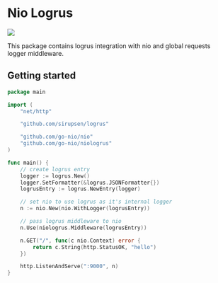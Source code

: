# Nio Logrus

![](https://img.shields.io/travis/go-nio/niologrus.svg)


This package contains logrus integration with nio and global requests logger middleware.

## Getting started

```go
package main

import (
	"net/http"

	"github.com/sirupsen/logrus"

	"github.com/go-nio/nio"
	"github.com/go-nio/niologrus"
)

func main() {
	// create logrus entry
	logger := logrus.New()
	logger.SetFormatter(&logrus.JSONFormatter{})
	logrusEntry := logrus.NewEntry(logger)

	// set nio to use logrus as it's internal logger
	n := nio.New(nio.WithLogger(logrusEntry))

	// pass logrus middleware to nio
	n.Use(niologrus.Middleware(logrusEntry))

	n.GET("/", func(c nio.Context) error {
		return c.String(http.StatusOK, "hello")
	})

	http.ListenAndServe(":9000", n)
}
```
